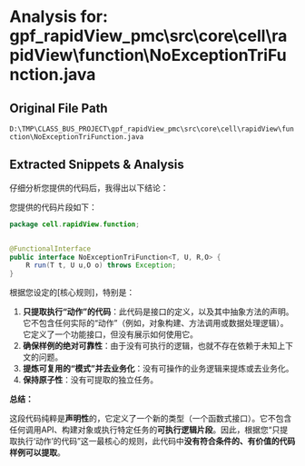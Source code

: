 # Analysis for: gpf_rapidView_pmc\src\core\cell\rapidView\function\NoExceptionTriFunction.java

## Original File Path
`D:\TMP\CLASS_BUS_PROJECT\gpf_rapidView_pmc\src\core\cell\rapidView\function\NoExceptionTriFunction.java`

## Extracted Snippets & Analysis
仔细分析您提供的代码后，我得出以下结论：

您提供的代码片段如下：
```java
package cell.rapidView.function;


@FunctionalInterface
public interface NoExceptionTriFunction<T, U, R,O> {
    R run(T t, U u,O o) throws Exception;
}
```

根据您设定的[核心规则]，特别是：

1.  **只提取执行“动作”的代码**：此代码是接口的定义，以及其中抽象方法的声明。它不包含任何实际的“动作”（例如，对象构建、方法调用或数据处理逻辑）。它定义了一个功能接口，但没有展示如何使用它。
2.  **确保样例的绝对可靠性**：由于没有可执行的逻辑，也就不存在依赖于未知上下文的问题。
3.  **提炼可复用的“模式”并去业务化**：没有可操作的业务逻辑来提炼或去业务化。
4.  **保持原子性**：没有可提取的独立任务。

**总结：**

这段代码纯粹是**声明性**的，它定义了一个新的类型（一个函数式接口）。它不包含任何调用API、构建对象或执行特定任务的**可执行逻辑片段**。因此，根据您“只提取执行‘动作’的代码”这一最核心的规则，此代码中**没有符合条件的、有价值的代码样例可以提取**。